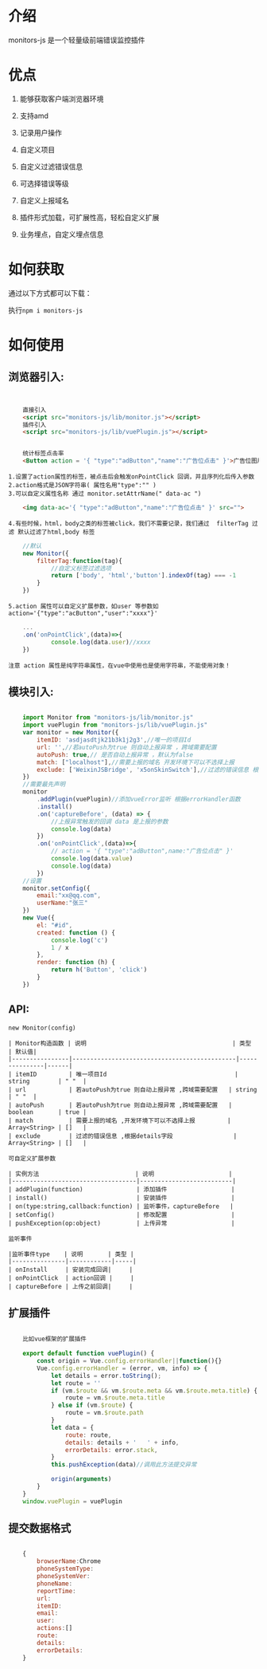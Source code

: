 # 介绍

monitors-js 是一个轻量级前端错误监控插件
# 优点

1. 能够获取客户端浏览器环境
    
2. 支持amd 

3. 记录用户操作

4. 自定义项目

5. 自定义过滤错误信息

6. 可选择错误等级

7. 自定义上报域名

8. 插件形式加载，可扩展性高，轻松自定义扩展

9. 业务埋点，自定义埋点信息
> 

# 如何获取

通过以下方式都可以下载：

执行`npm i monitors-js`

# 如何使用

## 浏览器引入:

```html


    直接引入
    <script src="monitors-js/lib/monitor.js"></script>
    插件引入
    <script src="monitors-js/lib/vuePlugin.js"></script>

```

```html

    统计标签点击率
    <Button action = '{ "type":"adButton","name":"广告位点击" }'>广告位图片</Button>

```
    1.设置了action属性的标签，被点击后会触发onPointClick 回调，并且序列化后传入参数
    2.action格式是JSON字符串( 属性名用"type":"" )
    3.可以自定义属性名称 通过 monitor.setAttrName(" data-ac ")
```html
    <img data-ac='{ "type":"adButton","name":"广告位点击" }' src="">
```
    4.有些时候，html，body之类的标签被click，我们不需要记录，我们通过  filterTag 过滤 默认过滤了html,body 标签

```js
    //默认
    new Monitor({
        filterTag:function(tag){
            //自定义标签过滤选项
            return ['body', 'html','button'].indexOf(tag) === -1
        }
    })
```
    5.action 属性可以自定义扩展参数，如user 等参数如  action='{"type":"acButton","user":"xxxx"}'

```js
    ...
    .on('onPointClick',(data)=>{
            console.log(data.user)//xxxx
    })

```
    注意 action 属性是纯字符串属性，在vue中使用也是使用字符串，不能使用对象！
## 模块引入:

```js

    import Monitor from "monitors-js/lib/monitor.js"
    import vuePlugin from "monitors-js/lib/vuePlugin.js"
    var monitor = new Monitor({
        itemID: 'asdjasdtjk21b3k1j2g3',//唯一的项目Id
        url: '',//若autoPush为true 则自动上报异常 ，跨域需要配置
        autoPush: true,// 是否自动上报异常 ，默认为false
        match: ["localhost"],//需要上报的域名 开发环境下可以不选择上报
        exclude: ['WeixinJSBridge', 'x5onSkinSwitch'],//过滤的错误信息 根据details字段
    })
    //需要最先声明
    monitor
        .addPlugin(vuePlugin)//添加vueError监听 根据errorHandler函数
        .install()
        .on('captureBefore', (data) => {
            //上报异常触发的回调 data 是上报的参数
            console.log(data)
        })
        .on('onPointClick',(data)=>{
            // action = '{ "type":"adButton",name:"广告位点击" }'
            console.log(data.value)
            console.log(data)
        })
    //设置
    monitor.setConfig({
        email:"xx@qq.com",
        userName:"张三"
    })    
    new Vue({
        el: "#id",
        created: function () {
            console.log('c')
            1 / x
        },
        render: function (h) {
            return h('Button', 'click')
        }
    })
```
## API:
    new Monitor(config)

    | Monitor构造函数 | 说明                                         | 类型          | 默认值|
    |----------------|----------------------------------------------|---------------|------|
    | itemID         | 唯一项目Id                                    | string        | " "  |
    | url            | 若autoPush为true 则自动上报异常 ,跨域需要配置   | string        | " "  |
    | autoPush       | 若autoPush为true 则自动上报异常 ,跨域需要配置   | boolean       | true |
    | match          | 需要上报的域名 ,开发环境下可以不选择上报         | Array<String> | []   |
    | exclude        | 过滤的错误信息 ,根据details字段                 | Array<String> | []   |

    可自定义扩展参数

    | 实例方法                           | 说明                     |      
    |-----------------------------------|--------------------------|
    | addPlugin(function)               | 添加插件                  |     
    | install()                         | 安装插件                  |      
    | on(type:string,callback:function) | 监听事件，captureBefore   |  
    | setConfig()                       | 修改配置                  |   
    | pushException(op:object)          | 上传异常                  |   

    监听事件

    |监听事件type    | 说明       | 类型 | 
    |---------------|------------|-----|
    | onInstall     | 安装完成回调|     |
    | onPointClick  | action回调 |     |
    | captureBefore | 上传之前回调|     |   

## 扩展插件
```js
    
    比如vue框架的扩展插件

    export default function vuePlugin() {
        const origin = Vue.config.errorHandler||function(){}
        Vue.config.errorHandler = (error, vm, info) => {
            let details = error.toString();
            let route = ''
            if (vm.$route && vm.$route.meta && vm.$route.meta.title) {
                route = vm.$route.meta.title
            } else if (vm.$route) {
                route = vm.$route.path
            }
            let data = {
                route: route,
                details: details + '   ' + info,
                errorDetails: error.stack,
            }
            this.pushException(data)//调用此方法提交异常

            origin(arguments)
        }
    }
    window.vuePlugin = vuePlugin


```

## 提交数据格式

```js

    {
        browserName:Chrome
        phoneSystemType:
        phoneSystemVer:
        phoneName:
        reportTime:
        url:
        itemID:
        email:
        user:
        actions:[]
        route:
        details:
        errorDetails:
    }

```
